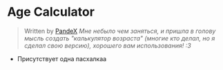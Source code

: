# Age Calculator 
> Written by [PandeX](https://vk.com/pandex_official)
*Мне небыло чем заняться, и пришла в голову мысль создать "калькулятор возраста" (многие кто делал, но я сделал свою версию), хорошего вам использования! :3*
- Присутствует одна пасхалкаа
